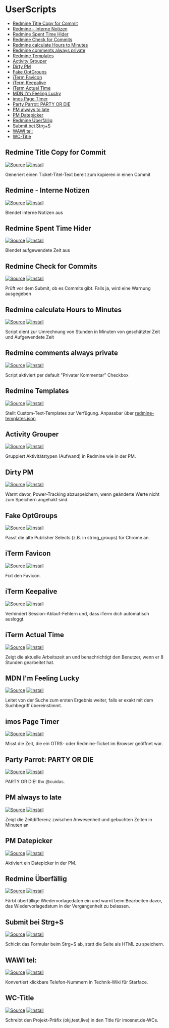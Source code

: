 # UserScripts

- [Redmine Title Copy for Commit](#redmine-title-copy-for-commit)
- [Redmine - Interne Notizen](#redmine---interne-notizen)
- [Redmine Spent Time Hider](#redmine-spent-time-hider)
- [Redmine Check for Commits](#redmine-check-for-commits)
- [Redmine calculate Hours to Minutes](#redmine-calculate-hours-to-minutes)
- [Redmine comments always private](#redmine-comments-always-private)
- [Redmine Templates](#redmine-templates)
- [Activity Grouper](#activity-grouper)
- [Dirty PM](#dirty-pm)
- [Fake OptGroups](#fake-optgroups)
- [iTerm Favicon](#iterm-favicon)
- [iTerm Keepalive](#iterm-keepalive)
- [iTerm Actual Time](#iterm-actual-time)
- [MDN I'm Feeling Lucky](#mdn-im-feeling-lucky)
- [imos Page Timer](#imos-page-timer)
- [Party Parrot: PARTY OR DIE](#party-parrot-party-or-die)
- [PM always to late](#pm-always-to-late)
- [PM Datepicker](#pm-datepicker)
- [Redmine Überfällig](#redmine-überfällig)
- [Submit bei Strg+S](#submit-bei-strgs)
- [WAWI tel:](#wawi-tel)
- [WC-Title](#wc-title)


## Redmine Title Copy for Commit
[![Source][src]](redmine-title-copy-for-commit.user.js)
[![Install][install]][redmine-title-copy-for-commit.user.js]

Generiert einen Ticket-Titel-Text bereit zum kopieren in einen Commit

## Redmine - Interne Notizen
[![Source][src]](redmine-interne-notizen.user.js)
[![Install][install]][redmine-interne-notizen.user.js]

Blendet interne Notizen aus


## Redmine Spent Time Hider
[![Source][src]](redmine-spent-time-hider.user.js)
[![Install][install]][redmine-spent-time-hider.user.js]

Blendet aufgewendete Zeit aus

## Redmine Check for Commits
[![Source][src]](redmine-check-for-commits.user.js)
[![Install][install]][redmine-check-for-commits.user.js]

Prüft vor dem Submit, ob es Commits gibt. Falls ja, wird eine Warnung ausgegeben

## Redmine calculate Hours to Minutes
[![Source][src]](redmine-calculate-hours-to-minutes.user.js)
[![Install][install]][redmine-calculate-hours-to-minutes.user.js]

Script dient zur Umrechnung von Stunden in Minuten von geschätzter Zeit und Aufgewendete Zeit

## Redmine comments always private
[![Source][src]](redmine-comments-always-private.user.js)
[![Install][install]][redmine-comments-always-private.user.js]

Script aktiviert per default "Privater Kommentar" Checkbox

## Redmine Templates
[![Source][src]](redmine-templates.user.js)
[![Install][install]][redmine-templates.user.js]

Stellt Custom-Text-Templates zur Verfügung. Anpassbar über [redmine-templates.json](redmine-templates.json)

## Activity Grouper
[![Source][src]](activity-grouper.user.js)
[![Install][install]][activity-grouper.user.js]

Gruppiert Aktivitätstypen (Aufwand) in Redmine wie in der PM.

## Dirty PM
[![Source][src]](dirty-pm.user.js)
[![Install][install]][dirty-pm.user.js]

Warnt davor, Power-Tracking abzuspeichern, wenn geänderte Werte nicht zum Speichern angehakt sind.

## Fake OptGroups
[![Source][src]](fake-optgroups.user.js)
[![Install][install]][fake-optgroups.user.js]

Passt die alte Publisher Selects (z.B. in string_groups) für Chrome an.

## iTerm Favicon
[![Source][src]](iterm-favicon.user.js)
[![Install][install]][iterm-favicon.user.js]

Fixt den Favicon.

## iTerm Keepalive
[![Source][src]](iterm-keepalive.user.js)
[![Install][install]][iterm-keepalive.user.js]

Verhindert Session-Ablauf-Fehlern und, dass iTerm dich automatisch ausloggt.

## iTerm Actual Time
[![Source][src]](iterm-actual-time.user.js)
[![Install][install]][iterm-actual-time.user.js]

Zeigt die aktuelle Arbeitszeit an und benachrichtigt den Benutzer, wenn er 8 Stunden gearbeitet hat.

## MDN I'm Feeling Lucky
[![Source][src]](mdn-im-feeling-lucky.user.js)
[![Install][install]][mdn-im-feeling-lucky.user.js]

Leitet von der Suche zum ersten Ergebnis weiter, falls er exakt mit dem Suchbegriff übereinstimmt.

## imos Page Timer
[![Source][src]](page-timer.user.js)
[![Install][install]][page-timer.user.js]

Misst die Zeit, die ein OTRS- oder Redmine-Ticket im Browser geöffnet war.

## Party Parrot: PARTY OR DIE
[![Source][src]](partyparrot.user.js)
[![Install][install]][partyparrot.user.js]

PARTY OR DIE! thx @cuidas.

## PM always to late
[![Source][src]](pm-always-to-late.user.js)
[![Install][install]][pm-always-to-late.user.js]

Zeigt die Zeitdifferenz zwischen Anwesenheit und gebuchten Zeiten in Minuten an

## PM Datepicker
[![Source][src]](pm-datepicker.user.js)
[![Install][install]][pm-datepicker.user.js]

Aktiviert ein Datepicker in der PM.

## Redmine Überfällig
[![Source][src]](redmine-overdue.user.js)
[![Install][install]][redmine-overdue.user.js]

Färbt überfällige Wiedervorlagedaten ein und warnt beim Bearbeiten davor, das Wiedervorlagedatum in der Vergangenheit zu belassen.

## Submit bei Strg+S
[![Source][src]](submit-on-ctrl-s.user.js)
[![Install][install]][submit-on-ctrl-s.user.js]

Schickt das Formular beim Strg+S ab, statt die Seite als HTML zu speichern.

## WAWI tel:
[![Source][src]](wawi-tel.user.js)
[![Install][install]][wawi-tel.user.js]

Konvertiert klickbare Telefon-Nummern in Technik-Wiki für Starface.

## WC-Title
[![Source][src]](wc-title.user.js)
[![Install][install]][wc-title.user.js]

Schreibt den Projekt-Präfix (okj,test,live) in den Title für imosnet.de-WCs.


[src]: https://img.shields.io/badge/-Source-blue
[install]: https://img.shields.io/badge/-Installieren-success

[activity-grouper.user.js]: https://raw.githubusercontent.com/imosnet/userscripts/master/activity-grouper.user.js
[dirty-pm.user.js]: https://raw.githubusercontent.com/imosnet/userscripts/master/dirty-pm.user.js
[fake-optgroups.user.js]: https://raw.githubusercontent.com/imosnet/userscripts/master/fake-optgroups.user.js
[iterm-favicon.user.js]: https://raw.githubusercontent.com/imosnet/userscripts/master/iterm-favicon.user.js
[iterm-keepalive.user.js]: https://raw.githubusercontent.com/imosnet/userscripts/master/iterm-keepalive.user.js
[iterm-actual-time.user.js]: https://raw.githubusercontent.com/imosnet/userscripts/master/iterm-actual-time.user.js
[mdn-im-feeling-lucky.user.js]: https://raw.githubusercontent.com/imosnet/userscripts/master/mdn-im-feeling-lucky.user.js
[page-timer.user.js]: https://raw.githubusercontent.com/imosnet/userscripts/master/page-timer.user.js
[partyparrot.user.js]: https://raw.githubusercontent.com/imosnet/userscripts/master/partyparrot.user.js
[pm-datepicker.user.js]: https://raw.githubusercontent.com/imosnet/userscripts/master/pm-datepicker.user.js
[redmine-overdue.user.js]: https://raw.githubusercontent.com/imosnet/userscripts/master/redmine-overdue.user.js
[submit-on-ctrl-s.user.js]: https://raw.githubusercontent.com/imosnet/userscripts/master/submit-on-ctrl-s.user.js
[wawi-tel.user.js]: https://raw.githubusercontent.com/imosnet/userscripts/master/wawi-tel.user.js
[wc-title.user.js]: https://raw.githubusercontent.com/imosnet/userscripts/master/wc-title.user.js
[redmine-title-copy-for-commit.user.js]: https://raw.githubusercontent.com/imosnet/userscripts/master/redmine-title-copy-for-commit.user.js
[redmine-interne-notizen.user.js]: https://raw.githubusercontent.com/imosnet/userscripts/master/redmine-interne-notizen.user.js
[redmine-spent-time-hider.user.js]: https://raw.githubusercontent.com/imosnet/userscripts/master/redmine-spent-time-hider.user.js
[redmine-check-for-commits.user.js]: https://raw.githubusercontent.com/imosnet/userscripts/master/redmine-check-for-commits.user.js
[redmine-calculate-hours-to-minutes.user.js]: https://raw.githubusercontent.com/imosnet/userscripts/master/redmine-calculate-hours-to-minutes.user.js
[redmine-comments-always-private.user.js]: https://raw.githubusercontent.com/imosnet/userscripts/master/redmine-comments-always-private.user.js
[redmine-templates.user.js]: https://raw.githubusercontent.com/imosnet/userscripts/master/redmine-templates.user.js
[redmine-templates.json]: https://raw.githubusercontent.com/imosnet/userscripts/master/redmine-templates.json
[pm-always-to-late.user.js]: https://raw.githubusercontent.com/imosnet/userscripts/master/pm-always-to-late.user.js
